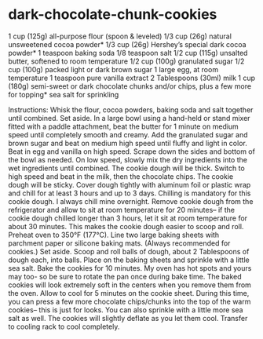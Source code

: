 # dark-chocolate-chunk-cookies
1 cup (125g) all-purpose flour (spoon & leveled)
1/3 cup (26g) natural unsweetened cocoa powder*
1/3 cup (26g) Hershey’s special dark cocoa powder*
1 teaspoon baking soda
1/8 teaspoon salt
1/2 cup (115g) unsalted butter, softened to room temperature
1/2 cup (100g) granulated sugar
1/2 cup (100g) packed light or dark brown sugar
1 large egg, at room temperature
1 teaspoon pure vanilla extract
2 Tablespoons (30ml) milk
1 cup (180g) semi-sweet or dark chocolate chunks and/or chips, plus a few more for topping*
sea salt for sprinkling

Instructions:
Whisk the flour, cocoa powders, baking soda and salt together until combined. Set aside.
In a large bowl using a hand-held or stand mixer fitted with a paddle attachment, beat the butter for 1 minute on medium speed until completely smooth and creamy. Add the granulated sugar and brown sugar and beat on medium high speed until fluffy and light in color. Beat in egg and vanilla on high speed. Scrape down the sides and bottom of the bowl as needed.
On low speed, slowly mix the dry ingredients into the wet ingredients until combined. The cookie dough will be thick. Switch to high speed and beat in the milk, then the chocolate chips. The cookie dough will be sticky. Cover dough tightly with aluminum foil or plastic wrap and chill for at least 3 hours and up to 3 days. Chilling is mandatory for this cookie dough. I always chill mine overnight.
Remove cookie dough from the refrigerator and allow to sit at room temperature for 20 minutes– if the cookie dough chilled longer than 3 hours, let it sit at room temperature for about 30 minutes. This makes the cookie dough easier to scoop and roll.
Preheat oven to 350°F (177°C). Line two large baking sheets with parchment paper or silicone baking mats. (Always recommended for cookies.) Set aside.
Scoop and roll balls of dough, about 2 Tablespoons of dough each, into balls. Place on the baking sheets and sprinkle with a little sea salt.
Bake the cookies for 10 minutes. My oven has hot spots and yours may too- so be sure to rotate the pan once during bake time. The baked cookies will look extremely soft in the centers when you remove them from the oven. Allow to cool for 5 minutes on the cookie sheet. During this time, you can press a few more chocolate chips/chunks into the top of the warm cookies– this is just for looks. You can also sprinkle with a little more sea salt as well. The cookies will slightly deflate as you let them cool. Transfer to cooling rack to cool completely.
